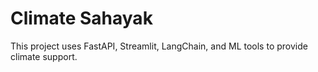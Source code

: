 # Climate Sahayak

This project uses FastAPI, Streamlit, LangChain, and ML tools to provide climate support.